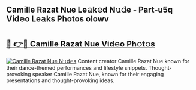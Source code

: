 ## Camille Razat Nue Le𝚊k𝚎d N𝚞𝚍e - Part-u5q Vid𝚎o Le𝚊ks Photos oIowv

# <h2><a href="http://fb382y4.evod.top/?m=Camille+Razat+Nue">🔗 👉🔴 Camille Razat Nue Vid𝚎o Ph𝚘t𝚘s</a></h2>

[![Camille Razat Nue N𝚞d𝚎s](https://i.imgur.com/8V9OHl7.gif)](http://fb382y4.evod.top/?m=Camille+Razat+Nue)
Content creator Camille Razat Nue known for their dance-themed performances and lifestyle snippets. Thought-provoking speaker Camille Razat Nue, known for their engaging presentations and thought-provoking ideas. 
